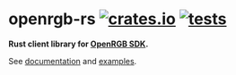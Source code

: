 openrgb-rs [![crates.io](https://img.shields.io/crates/v/openrgb.svg)](https://crates.io/crates/openrgb) [![tests](https://github.com/nicoulaj/openrgb-rs/actions/workflows/tests.yml/badge.svg)](https://github.com/nicoulaj/openrgb-rs/actions/workflows/tests.yml)
==========

**Rust client library for [OpenRGB SDK](https://openrgb.org).**

See [documentation](https://docs.rs/openrgb) and [examples](https://github.com/nicoulaj/openrgb-rs/tree/master/examples).
